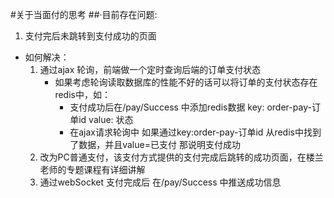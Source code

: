 #关于当面付的思考
##·目前存在问题:
1. 支付完后未跳转到支付成功的页面

- 如何解决：
    1. 通过ajax 轮询，前端做一个定时查询后端的订单支付状态
        - 如果考虑轮询读取数据库的性能不好的话可以将订单的支付状态存在redis中，如：
            - 支付成功后在/pay/Success 中添加redis数据 key: order-pay-订单id    value: 状态
            - 在ajax请求轮询中 如果通过key:order-pay-订单id 从redis中找到了数据，并且value=已支付 那说明支付成功
    2. 改为PC普通支付，该支付方式提供的支付完成后跳转的成功页面，在楼兰老师的专题课程有详细讲解
    3. 通过webSocket 支付完成后 在/pay/Success 中推送成功信息  